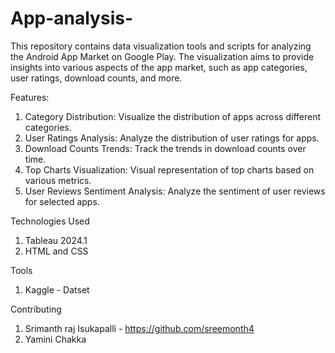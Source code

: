 # App-analysis-
This repository contains data visualization tools and scripts for analyzing the Android App Market on Google Play. The visualization aims to provide insights into various aspects of the app market, such as app categories, user ratings, download counts, and more.

Features:
1) Category Distribution: Visualize the distribution of apps across different categories.
2) User Ratings Analysis: Analyze the distribution of user ratings for apps.
3) Download Counts Trends: Track the trends in download counts over time.
4) Top Charts Visualization: Visual representation of top charts based on various metrics.
5) User Reviews Sentiment Analysis: Analyze the sentiment of user reviews for selected apps.

Technologies Used
1) Tableau 2024.1
2) HTML and CSS

Tools
1) Kaggle - Datset


Contributing
1) Srimanth raj Isukapalli - https://github.com/sreemonth4
2) Yamini Chakka


   
